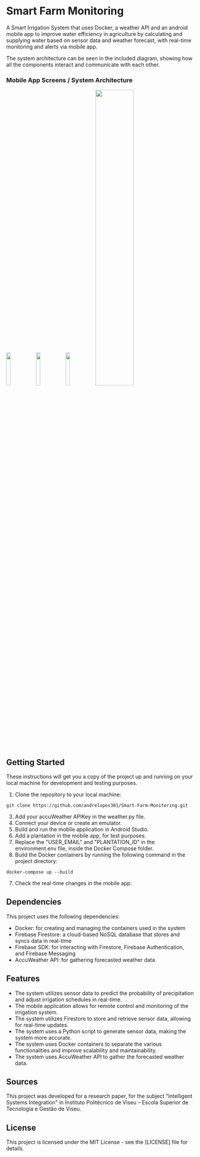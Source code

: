 
# Smart Farm Monitoring


A Smart Irrigation System that uses Docker, a weather API and an android mobile app to improve water efficiency in agriculture by calculating and supplying water based on sensor data and weather forecast, with real-time monitoring and alerts via mobile app.

The system architecture can be seen in the included diagram, showing how all the components interact and communicate with each other.


### Mobile App Screens / System Architecture
<p>
  <img src="https://i.ibb.co/zGbtGpm/splash.png" width="15%" >
  <img src="https://i.ibb.co/hyS7czS/homepage.png" width="15%" >
  <img src="https://i.ibb.co/F5yW3CF/plantation.png" width="15%" >
  <img src="https://i.ibb.co/KFWG9Mw/architecture.png" width="45%">
 </p>


## Getting Started

These instructions will get you a copy of the project up and running on your local machine for development and testing purposes.

1.  Clone the repository to your local machine:

  `git clone https://github.com/andrelopes301/Smart-Farm-Monitoring.git`

3.  Add your accuWeather APIKey in the weather.py file.
4.  Connect your device or create an emulator.
5.  Build and run the mobile application in Android Studio.
6.  Add a plantation in the mobile app, for test purposes.
7.  Replace the "USER_EMAIL" and "PLANTATION_ID" in the environment.env file, inside the Docker Compose folder.
7.  Build the Docker containers by running the following command in the project directory:

  `docker-compose up --build`

7. Check the real-time changes in the mobile app.


## Dependencies

This project uses the following dependencies:

-   Docker: for creating and managing the containers used in the system
-   Firebase Firestore: a cloud-based NoSQL database that stores and syncs data in real-time
-   Firebase SDK: for interacting with Firestore, Firebase Authentication, and Firebase Messaging
-   AccuWeather API: for gathering forecasted weather data

## Features

-   The system utilizes sensor data to predict the probability of precipitation and adjust irrigation schedules in real-time.
-   The mobile application allows for remote control and monitoring of the irrigation system.
-   The system utilizes Firestore to store and retrieve sensor data, allowing for real-time updates.
-   The system uses a Python script to generate sensor data, making the system more accurate.
-   The system uses Docker containers to separate the various functionalities and improve scalability and maintainability.
-   The system uses AccuWeather API to gather the forecasted weather data.

## Sources

This project was developed for a research paper, for the subject "Intelligent Systems Integration" in Instituto Politécnico de Viseu – Escola Superior de Tecnologia e Gestão de Viseu.

## License

This project is licensed under the MIT License - see the [LICENSE] file for details.
